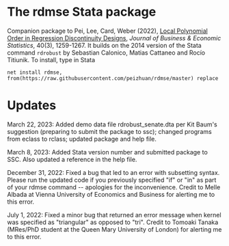 # The rdmse Stata package
Companion package to Pei, Lee, Card, Weber (2022), [Local Polynomial Order in Regression Discontinuity Designs](https://www.tandfonline.com/doi/full/10.1080/07350015.2021.1920961), _Journal of Business & Economic Statistics_, 40(3), 1259-1267. It builds on the 2014 version of the Stata command `rdrobust` by Sebastian Calonico, Matias Cattaneo and Rocío Titiunik. To install, type in Stata

`net install rdmse, from(https://raw.githubusercontent.com/peizhuan/rdmse/master) replace`

# Updates

March 22, 2023: Added demo data file rdrobust_senate.dta per Kit Baum's suggestion (preparing to submit the package to ssc); changed programs from eclass to rclass; updated package and help file.

March 8, 2023: Added Stata version number and submitted package to SSC. Also updated a reference in the help file. 

December 31, 2022: Fixed a bug that led to an error with subsetting syntax. Please run the updated code if you previously specified "if" or "in" as part of your rdmse command -- apologies for the inconvenience. Credit to Melle Albada at Vienna University of Economics and Business for alerting me to this error. 

July 1, 2022: Fixed a minor bug that returned an error message when kernel was specified as "triangular" as opposed to "tri". Credit to Tomoaki Tanaka (MRes/PhD student at the Queen Mary University of London) for alerting me to this error. 
